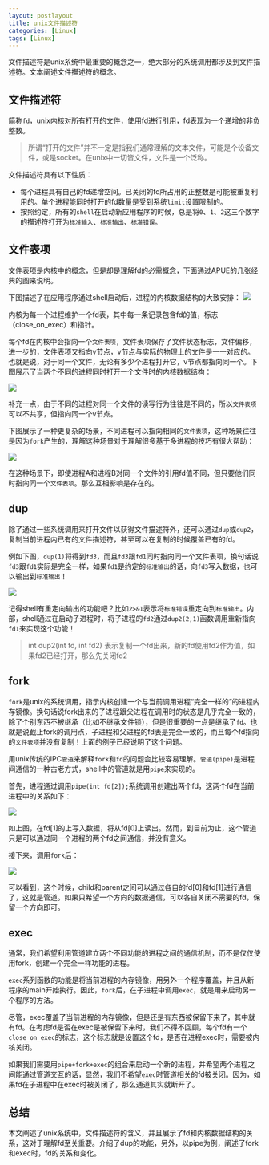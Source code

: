 ```yaml
---
layout: postlayout
title: unix文件描述符
categories: [Linux]
tags: [Linux]
---
```


文件描述符是unix系统中最重要的概念之一，绝大部分的系统调用都涉及到文件描述符。文本阐述文件描述符的概念。

## 文件描述符

简称`fd`，unix内核对所有打开的文件，使用fd进行引用，fd表现为一个递增的非负整数。

> 所谓“打开的文件”并不一定是指我们通常理解的文本文件，可能是个设备文件，或是socket。在unix中一切皆文件，文件是一个泛称。

文件描述符具有以下性质：

- 每个进程具有自己的fd递增空间。已关闭的fd所占用的正整数是可能被重复利用的。单个进程能同时打开的fd数量是受到系统`limit`设置限制的。
- 按照约定，所有的`shell`在启动新应用程序的时候，总是将`0`、`1`、`2`这三个数字的描述符打开为`标准输入`、`标准输出`、`标准错误`。

## 文件表项

文件表项是内核中的概念，但是却是理解fd的必需概念，下面通过APUE的几张经典的图来说明。

下图描述了在应用程序通过shell启动后，进程的内核数据结构的大致安排：
![](http://pchou.qiniudn.com/apue00.png)

内核为每一个进程维护一个fd表，其中每一条记录包含fd的值，标志（close_on_exec）和指针。

每个fd在内核中会指向一个`文件表项`，文件表项保存了文件状态标志，文件偏移，进一步的，文件表项又指向v节点，v节点与实际的物理上的文件是一一对应的。也就是说，对于同一个文件，无论有多少个进程打开它，v节点都指向同一个。下图展示了当两个不同的进程同时打开一个文件时的内核数据结构：

![](http://pchou.qiniudn.com/apue01.png)

补充一点，由于不同的进程对同一个文件的读写行为往往是不同的，所以`文件表项`可以不共享，但指向同一个v节点。

下图展示了一种更复杂的场景，不同进程可以指向相同的`文件表项`，这种场景往往是因为`fork`产生的，理解这种场景对于理解很多基于多进程的技巧有很大帮助：

![](http://pchou.qiniudn.com/apue03.png)

在这种场景下，即使进程A和进程B对同一个文件的引用fd值不同，但只要他们同时指向同一个`文件表项`。那么互相影响是存在的。

## dup

除了通过一些系统调用来打开文件以获得文件描述符外，还可以通过`dup`或`dup2`，复制当前进程内已有的文件描述符，甚至可以在复制的时候覆盖已有的fd。

例如下图，`dup(1)`将得到`fd3`，而且`fd3`跟`fd1`同时指向同一个文件表项，换句话说`fd3`跟`fd1`实际是完全一样，如果`fd1`是约定的`标准输出`的话，向`fd3`写入数据，也可以输出到`标准输出`！

![](http://pchou.qiniudn.com/apue02.png)

记得shell有重定向输出的功能吧？比如`2>&1`表示将`标准错误`重定向到`标准输出`。内部，shell通过在启动子进程时，将子进程的`fd2`通过`dup2(2,1)`函数调用重新指向`fd1`来实现这个功能！

> int dup2(int fd, int fd2)
> 表示复制一个fd出来，新的fd使用fd2作为值，如果fd2已经打开，那么先关闭fd2

## fork

`fork`是unix的系统调用，指示内核创建一个与当前调用进程“完全一样的”的进程内存镜像。换句话说fork出来的子进程跟父进程在调用时的状态是几乎完全一致的，除了个别东西不被继承（比如不继承文件锁），但是很重要的一点是继承了`fd`。也就是说截止fork的调用点，子进程和父进程的fd表是完全一致的，而且每个fd指向的`文件表项`并没有复制！上面的例子已经说明了这个问题。

用unix传统的IPC`管道`来解释`fork`和`fd`的问题会比较容易理解。`管道(pipe)`是进程间通信的一种古老方式，shell中的管道就是用`pipe`来实现的。

首先，进程通过调用`pipe(int fd[2]);`系统调用创建出两个fd，这两个fd在当前进程中的关系如下：

![](http://pchou.qiniudn.com/apue04.png)

如上图，在fd[1]的上写入数据，将从fd[0]上读出。然而，到目前为止，这个管道只是可以通过同一个进程的两个fd之间通信，并没有意义。

接下来，调用`fork`后：

![](http://pchou.qiniudn.com/apue05.png)

可以看到，这个时候，child和parent之间可以通过各自的fd[0]和fd[1]进行通信了，这就是管道。如果只希望一个方向的数据通信，可以各自关闭不需要的fd，保留一个方向即可。

## exec

通常，我们希望利用管道建立两个不同功能的进程之间的通信机制，而不是仅仅使用fork，创建一个完全一样功能的进程。

`exec`系列函数的功能是将当前进程的内存镜像，用另外一个程序覆盖，并且从新程序的main开始执行。因此，`fork`后，在子进程中调用`exec`，就是用来启动另一个程序的方法。

尽管，exec覆盖了当前进程的内存镜像，但是还是有东西被保留下来了，其中就有fd。在考虑fd是否在exec是被保留下来时，我们不得不回顾，每个fd有一个`close_on_exec`的标志，这个标志就是设置这个fd，是否在进程exec时，需要被内核关闭。

如果我们需要用`pipe+fork+exec`的组合来启动一个新的进程，并希望两个进程之间能通过管道交互的话，显然，我们不希望`exec`时管道相关的fd被关闭。因为，如果fd在子进程中在exec时被关闭了，那么通道其实就断开了。

## 总结

本文阐述了unix系统中，文件描述符的含义，并且展示了fd和内核数据结构的关系，这对于理解fd至关重要。介绍了dup的功能，另外，以pipe为例，阐述了fork和exec时，fd的关系和变化。


